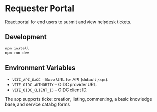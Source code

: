 # Requester Portal

React portal for end users to submit and view helpdesk tickets.

## Development

```bash
npm install
npm run dev
```

## Environment Variables

- `VITE_API_BASE` – Base URL for API (default `/api`).
- `VITE_OIDC_AUTHORITY` – OIDC provider URL.
- `VITE_OIDC_CLIENT_ID` – OIDC client ID.

The app supports ticket creation, listing, commenting, a basic knowledge base, and service catalog forms.
